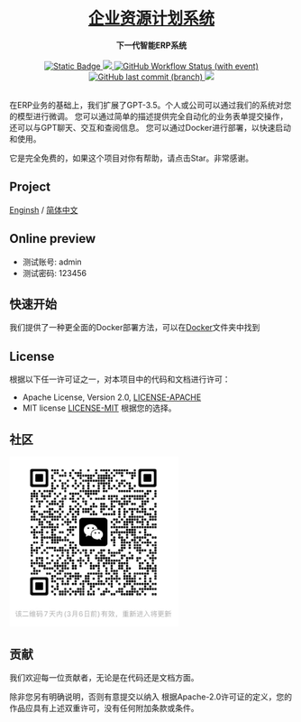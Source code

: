 <h1 align="center"><a href="#" target="_blank">企业资源计划系统</a></h1>
<div align="center">
 <strong>
  下一代智能ERP系统
 </strong>
</div>
<br />

<div align="center">
  <!-- Crates version -->
  <a href="https://spring.io/projects/spring-boot#learn">
    <img alt="Static Badge" src="https://img.shields.io/badge/spring-boot?label=Spring%20Boot%203.1.3">
  </a>
 <a href="https://codecov.io/gh/wansenai/eairp" > 
    <img src="https://codecov.io/gh/wansenai/eairp/graph/badge.svg?token=6OO8JX0ZVV"/> 
 </a>
  <a href="#">
    <img alt="GitHub Workflow Status (with event)" src="https://img.shields.io/github/actions/workflow/status/wansenai/wansenerp/maven.yml">
  </a>
  <!-- commits -->
  <a href="#">
    <img alt="GitHub last commit (branch)" src="https://img.shields.io/github/last-commit/wansenai/wansenerp/master">
  </a>
   <a href="">
    <img src="https://img.shields.io/github/repo-size/wansenai/eairp"/>
  </a>
</div>
<br />

在ERP业务的基础上，我们扩展了GPT-3.5。个人或公司可以通过我们的系统对您的模型进行微调。
您可以通过简单的描述提供完全自动化的业务表单提交操作，还可以与GPT聊天、交互和查阅信息。
您可以通过Docker进行部署，以快速启动和使用。

它是完全免费的，如果这个项目对你有帮助，请点击Star。非常感谢。

## Project
[Enginsh](https://github.com/eairps/eairp/blob/master/README.md) / [简体中文](https://github.com/eairps/eairp/blob/master/README_ZH.md)

## Online preview
- 测试账号: admin
- 测试密码: 123456

## 快速开始
我们提供了一种更全面的Docker部署方法，可以在[Docker](https://github.com/eairps/eairp/blob/master/docker/README_ZH.md)文件夹中找到

## License

根据以下任一许可证之一，对本项目中的代码和文档进行许可：

- Apache License, Version 2.0, [LICENSE-APACHE](LICENSE-APACHE)
- MIT license [LICENSE-MIT](LICENSE-MIT)
根据您的选择。

## 社区
<img src="images/wechat-group-20250227.jpg" alt="WeChat Group" width="300" />

## 贡献
我们欢迎每一位贡献者，无论是在代码还是文档方面。

除非您另有明确说明，否则有意提交以纳入 根据Apache-2.0许可证的定义，您的作品应具有上述双重许可，没有任何附加条款或条件。
